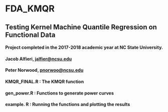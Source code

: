# FDA_KMQR
## Testing Kernel Machine Quantile Regression on Functional Data

#### Project completed in the 2017-2018 academic year at NC State University.
#### Jacob Alfieri, jalfier@ncsu.edu 
#### Peter Norwood, pnorwoo@ncsu.edu

#### KMQR_FINAL.R : The KMQR function
#### gen_power.R : Functions to generate power curves
#### example. R : Running the functions and plotting the results
